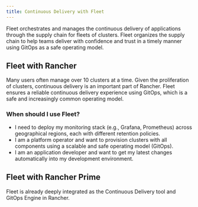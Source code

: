 ```yaml
---
title: Continuous Delivery with Fleet
---
```


Fleet orchestrates and manages the continuous delivery of applications through the supply chain for fleets of clusters. Fleet organizes the supply chain to help teams deliver with confidence and trust in a timely manner using GitOps as a safe operating model. 

## Fleet with Rancher

Many users often manage over 10 clusters at a time. Given the proliferation of clusters, continuous delivery is an important part of Rancher. Fleet ensures a reliable continuous delivery experience using GitOps, which is a safe and increasingly common operating model.

### When should I use Fleet? 

- I need to deploy my monitoring stack (e.g., Grafana, Prometheus) across geographical regions, each with different retention policies.
- I am a platform operator and want to provision clusters with all components using a scalable and safe operating model (GitOps).  
- I am an application developer and want to get my latest changes automatically into my development environment. 

## Fleet with Rancher Prime

Fleet is already deeply integrated as the Continuous Delivery tool and GitOps Engine in Rancher. 

<!--
- In future, we can have additional value adds like sharding controller (Manage shards for user) or notification controller (Event dispatcher/receiver) for prime customer only.
--> 
